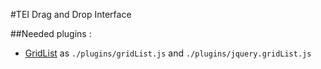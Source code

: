 #TEI Drag and Drop Interface

##Needed plugins :
 - [GridList](http://ubervu.github.io/grid/) as `./plugins/gridList.js` and `./plugins/jquery.gridList.js`